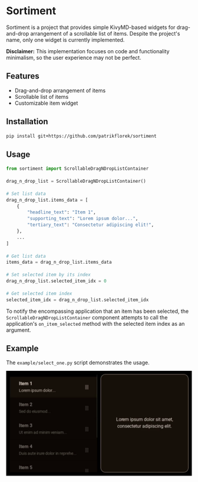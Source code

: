 # Sortiment

Sortiment is a project that provides simple KivyMD-based widgets for drag-and-drop arrangement of a scrollable list of items. Despite the project's name, only one widget is currently implemented.

**Disclaimer:** This implementation focuses on code and functionality minimalism, so the user experience may not be perfect.

## Features

- Drag-and-drop arrangement of items
- Scrollable list of items
- Customizable item widget

## Installation

```bash
pip install git+https://github.com/patrikflorek/sortiment
```

## Usage

```python
from sortiment import ScrollableDragNDropListContainer

drag_n_drop_list = ScrollableDragNDropListContainer()

# Set list data
drag_n_drop_list.items_data = [
    {
        "headline_text": "Item 1",
        "supporting_text": "Lorem ipsum dolor...",
        "tertiary_text": "Consectetur adipiscing elit!",
    },
    ...
]

# Get list data
items_data = drag_n_drop_list.items_data

# Set selected item by its index
drag_n_drop_list.selected_item_idx = 0

# Get selected item index
selected_item_idx = drag_n_drop_list.selected_item_idx
```

To notify the encompassing application that an item has been selected, the `ScrollableDragNDropListContainer` component attempts to call the application's `on_item_selected` method with the selected item index as an argument.

## Example

The `example/select_one.py` script demonstrates the usage.

[![Watch the video](examples/select_one_example_screenshot.png)](examples/select_one_example.mp4)
